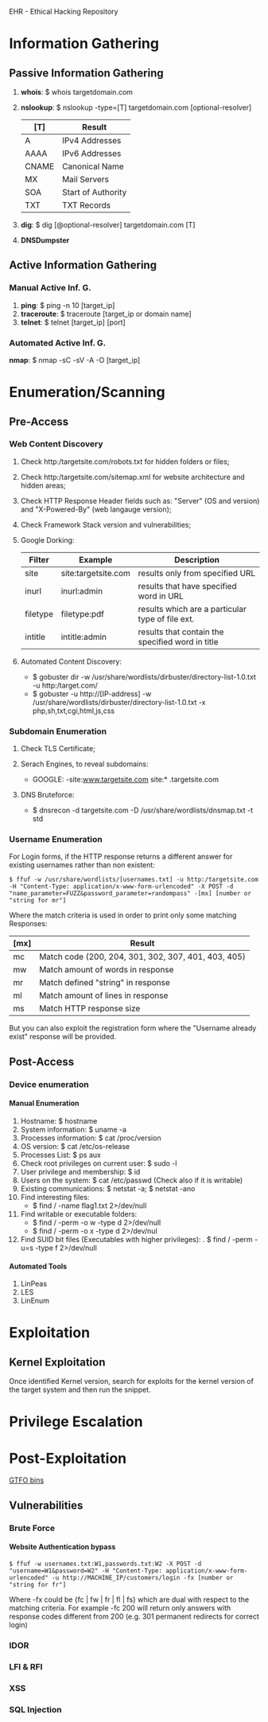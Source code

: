 EHR - Ethical Hacking Repository


# Information Gathering

## Passive Information Gathering

1. **whois**: $ whois targetdomain.com
2. **nslookup**: $ nslookup -type=[T] targetdomain.com [optional-resolver]
      
      | [T]   | Result             |
      |-------|--------------------|
      | A     | IPv4 Addresses     |
      | AAAA  | IPv6 Addresses     |
      | CNAME | Canonical Name     |
      | MX    | Mail Servers       |
      | SOA   | Start of Authority |
      | TXT   | TXT Records        |
      
3. **dig**: $ dig [@optional-resolver] targetdomain.com [T]
4. **DNSDumpster**

## Active Information Gathering

### Manual Active Inf. G.

1. **ping**: $ ping -n 10 [target_ip]
2. **traceroute**: $ traceroute [target_ip or domain name]
3. **telnet**: $ telnet [target_ip] [port]

### Automated Active Inf. G.

**nmap**: $ nmap -sC -sV -A -O [target_ip] 

# Enumeration/Scanning

## Pre-Access

### Web Content Discovery

1. Check http:/targetsite.com/robots.txt for hidden folders or files;
2. Check http:/targetsite.com/sitemap.xml for website architecture and hidden areas;
3. Check HTTP Response Header fields such as: "Server" (OS and version) and "X-Powered-By" (web langauge version);
4. Check Framework Stack version and vulnerabilities;
5. Google Dorking:
      
      | Filter   | Example             | Description                                      |
      |----------|---------------------|--------------------------------------------------|
      | site     | site:targetsite.com | results only from specified URL                  |
      | inurl    | inurl:admin         | results that have specified word in URL          |
      | filetype | filetype:pdf        | results which are a particular type of file ext. |
      | intitle  | intitle:admin       | results that contain the specified word in title |

6. Automated Content Discovery:
     - $ gobuster dir -w /usr/share/wordlists/dirbuster/directory-list-1.0.txt -u http:/target.com/
     - $ gobuster -u http://[IP-address] -w /usr/share/wordlists/dirbuster/directory-list-1.0.txt -x php,sh,txt,cgi,html,js,css

### Subdomain Enumeration

1. Check TLS Certificate;
2. Serach Engines, to reveal subdomains:
      - GOOGLE: -site:www.targetsite.com site:* .targetsite.com

3. DNS Bruteforce:
      - $ dnsrecon -d targetsite.com -D /usr/share/wordlists/dnsmap.txt -t std

### Username Enumeration

For Login forms, if the HTTP response returns a different answer for existing usernames rather than non existent:

    $ ffuf -w /usr/share/wordlists/[usernames.txt] -u http:/targetsite.com -H "Content-Type: application/x-www-form-urlencoded" -X POST -d "name_parameter=FUZZ&password_parameter=randompass" -[mx] [number or "string for mr"]

Where the match criteria is used in order to print only some matching Responses:

| [mx] | Result                                              |
|------|-----------------------------------------------------|
| mc   | Match code (200, 204, 301, 302, 307, 401, 403, 405) |
| mw   | Match amount of words in response                   |
| mr   | Match defined "string" in response                  |
| ml   | Match amount of lines in response                   |
| ms   | Match HTTP response size                            |

But you can also exploit the registration form where the "Username already exist" response will be provided.

## Post-Access

### Device enumeration

#### Manual Enumeration

1. Hostname: $ hostname
2. System information: $ uname -a
3. Processes information: $ cat /proc/version
4. OS version: $ cat /etc/os-release
5. Processes List: $ ps aux
6. Check root privileges on current user: $ sudo -l
7. User privilege and membership: $ id
8. Users on the system: $ cat /etc/passwd (Check also if it is writable)
9. Existing communications: $ netstat -a; $ netstat -ano
10. Find interesting files:
      - $ find / -name flag1.txt 2>/dev/null
11. Find writable or executable folders:
      - $ find / -perm -o w -type d 2>/dev/null
      - $ find / -perm -o x -type d 2>/dev/nul
12. Find SUID bit files (Executables with higher privileges):
      . $ find / -perm -u=s -type f 2>/dev/null

#### Automated Tools

1. LinPeas
2. LES
3. LinEnum
 
# Exploitation

## Kernel Exploitation

Once identified Kernel version, search for exploits for the kernel version of the target system and then run the snippet.


# Privilege Escalation

# Post-Exploitation
[GTFO bins](https://gtfobins.github.io/)

## Vulnerabilities

### Brute Force

#### Website Authentication bypass

    $ ffuf -w usernames.txt:W1,passwords.txt:W2 -X POST -d "username=W1&password=W2" -H "Content-Type: application/x-www-form-urlencoded" -u http://MACHINE_IP/customers/login -fx [number or "string for fr"]
    
Where -fx could be {fc | fw | fr | fl | fs} which are dual with respect to the matching criteria. For example -fc 200 will return only answers with response codes different from 200 (e.g. 301 permanent redirects for correct login)

### IDOR

### LFI & RFI

### XSS

### SQL Injection
